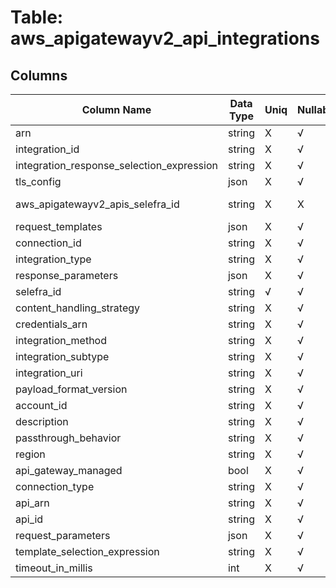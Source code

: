 # Table: aws_apigatewayv2_api_integrations

## Columns 

|  Column Name   |  Data Type  | Uniq | Nullable | Description | 
|  ----  | ----  | ----  | ----  | ---- | 
| arn | string | X | √ |  | 
| integration_id | string | X | √ |  | 
| integration_response_selection_expression | string | X | √ |  | 
| tls_config | json | X | √ |  | 
| aws_apigatewayv2_apis_selefra_id | string | X | X | fk to aws_apigatewayv2_apis.selefra_id | 
| request_templates | json | X | √ |  | 
| connection_id | string | X | √ |  | 
| integration_type | string | X | √ |  | 
| response_parameters | json | X | √ |  | 
| selefra_id | string | √ | √ | random id | 
| content_handling_strategy | string | X | √ |  | 
| credentials_arn | string | X | √ |  | 
| integration_method | string | X | √ |  | 
| integration_subtype | string | X | √ |  | 
| integration_uri | string | X | √ |  | 
| payload_format_version | string | X | √ |  | 
| account_id | string | X | √ |  | 
| description | string | X | √ |  | 
| passthrough_behavior | string | X | √ |  | 
| region | string | X | √ |  | 
| api_gateway_managed | bool | X | √ |  | 
| connection_type | string | X | √ |  | 
| api_arn | string | X | √ |  | 
| api_id | string | X | √ |  | 
| request_parameters | json | X | √ |  | 
| template_selection_expression | string | X | √ |  | 
| timeout_in_millis | int | X | √ |  | 


